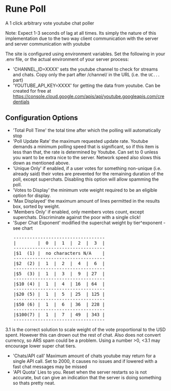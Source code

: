 # Rune Poll

A 1 click arbitrary vote youtube chat poller

Note: Expect 1-3 seconds of lag at all times. Its simply the nature of this implementation
due to the two way client communication with the server and server communication with youtube

The site is configured using environment variables. Set the following in your .env file,
or the actual environment of your server process:
- 'CHANNEL_ID=XXXX' sets the youtube channel to check for streams and chats. Copy only
  the part after /channel/ in the URL (i.e. the `UC...` part)
- 'YOUTUBE_API_KEY=XXXX' for getting the data from youtube. Can be created for free at
  https://console.cloud.google.com/apis/api/youtube.googleapis.com/credentials

## Configuration Options
- 'Total Poll Time' the total time after which the polling will automatically stop
- 'Poll Update Rate' the maximum requested update rate. Youtube demands a minimum polling
   speed that is significant, so if this item is less than that, the rate is determined
   by Youtube. Can set to 0 unless you want to be extra nice to the server. Network speed
   also slows this down as mentioned above. 
- 'Unique Only' if enabled, if a user votes for something non-unique (i.e. already said)
   their votes are prevented for the remaining duration of the poll, except superchats.
   Disabling this option will allow spamming the poll. 
- 'Votes to Display' the minimum vote weight required to be an eligible option for display.
- 'Max Displayed' the maximum amount of lines permitted in the results box, sorted by weight.
- 'Members Only' if enabled, only members votes count, except superchats.
   Discriminate against the poor with a single click!
- 'Super Chat Exponent' modified the superchat weight by tier^exponent - see chart
<pre>
   ----------------------------------
   |        |  0  |  1  |  2  |  3  |
   ----------------------------------
   |$1  (1) |  no characters N/A    |
   ----------------------------------
   |$2  (2) |  1  |  2  |  4  |  6  |
   ----------------------------------
   |$5  (3) |  1  |  3  |  9  | 27  |
   ----------------------------------
   |$10 (4) |  1  |  4  | 16  | 64  |
   ----------------------------------
   |$20 (5) |  1  |  5  | 25  | 125 |
   ----------------------------------
   |$50 (6) |  1  |  6  | 36  | 228 |
   ----------------------------------
   |$100(7) |  1  |  7  | 49  | 343 |
   ----------------------------------
</pre>
   3.1 is the correct solution to scale weight of the vote proportional to the USD spent.
   However this can drown out the rest of chat. Also does not convert currency, so ARS spam
   could be a problem. Using a number >0, <3.1 may encourage lower super chat tiers. 
- 'Chats/API call' Maximum amount of chats youtube may return for a single API call. 
   Set to 2000, it causes no issues and if lowered with a fast chat messages may be missed
- 'API Quota' Lies to you. Reset when the server restarts so is not accurate, but can give
   an indication that the server is doing something so thats pretty neat.